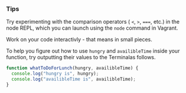 ### Tips

Try experimenting with the comparison operators ( `<`, `>`, `===`, etc.) in the node REPL, which you can launch using the `node` command in Vagrant.

Work on your code interactivly - that means in small pieces.

To help you figure out how to use `hungry` and `availibleTime` inside your function, try outputting their values to the Terminalas follows.

```javascript
function whatToDoForLunch(hungry, availibleTime) {
  console.log("hungry is", hungry);
  console.log("availibleTime is", availibleTime);
}
```